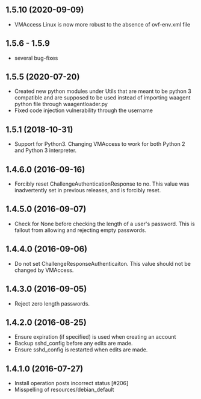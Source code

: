 ## 1.5.10 (2020-09-09)
- VMAccess Linux is now more robust to the absence of ovf-env.xml file

## 1.5.6 - 1.5.9
- several bug-fixes

## 1.5.5 (2020-07-20)
- Created new python modules under Utils that are meant to be python 3
  compatible and are supposed to be used instead of importing waagent python file through waagentloader.py
- Fixed code injection vulnerability through the username

## 1.5.1 (2018-10-31)
- Support for Python3. Changing VMAccess to work for both Python 2 and Python 3 
  interpreter.

## 1.4.6.0 (2016-09-16)
- Forcibly reset ChallengeAuthenticationResponse to no.  This value was inadvertently set
  in previous releases, and is forcibly reset.

## 1.4.5.0 (2016-09-07)
- Check for None before checking the length of a user's password.  This is
  fallout from allowing and rejecting empty passwords.

## 1.4.4.0 (2016-09-06)
- Do not set ChallengeResponseAuthenticaiton.  This value should not
  be changed by VMAccess.

## 1.4.3.0 (2016-09-05)
- Reject zero length passwords.

## 1.4.2.0 (2016-08-25)
- Ensure expiration (if specified) is used when creating an account
- Backup sshd_config before any edits are made.
- Ensure sshd_config is restarted when edits are made.

## 1.4.1.0 (2016-07-27)
- Install operation posts incorrect status [#206]
- Misspelling of resources/debian_default
